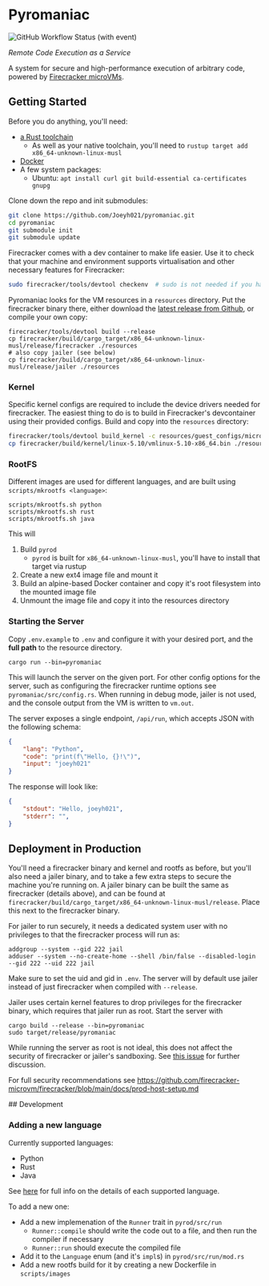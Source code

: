 # Pyromaniac
![GitHub Workflow Status (with event)](https://img.shields.io/github/actions/workflow/status/joeyh021/pyromaniac/ci.yml?label=CI)


_Remote Code Execution as a Service_

A system for secure and high-performance execution of arbitrary code, powered by [Firecracker microVMs](https://github.com/firecracker-microvm/firecracker).

## Getting Started

Before you do anything, you'll need:
- [a Rust toolchain](https://rustup.rs/)
    - As well as your native toolchain, you'll need to `rustup target add x86_64-unknown-linux-musl`
- [Docker](https://docs.docker.com/engine/install/)
- A few system packages:
    - Ubuntu: `apt install curl git build-essential ca-certificates gnupg`

Clone down the repo and init submodules:
```sh
git clone https://github.com/Joeyh021/pyromaniac.git
cd pyromaniac
git submodule init
git submodule update
```

Firecracker comes with a dev container to make life easier. Use it to check that your machine and environment supports virtualisation and other necessary features for Firecracker:

```sh
sudo firecracker/tools/devtool checkenv  # sudo is not needed if you have access to dmesg
```

Pyromaniac looks for the VM resources in a `resources` directory. Put the firecracker binary there, either download the [latest release from Github](https://github.com/firecracker-microvm/firecracker/releases/latest), or compile your own copy:

```
firecracker/tools/devtool build --release
cp firecracker/build/cargo_target/x86_64-unknown-linux-musl/release/firecracker ./resources
# also copy jailer (see below)
cp firecracker/build/cargo_target/x86_64-unknown-linux-musl/release/jailer ./resources 
```

### Kernel

Specific kernel configs are required to include the device drivers needed for firecracker. The easiest thing to do is to build in Firecracker's devcontainer using their provided configs. Build and copy into the `resources` directory:

```sh
firecracker/tools/devtool build_kernel -c resources/guest_configs/microvm-kernel-x86_64-5.10.config -n $(nproc)
cp firecracker/build/kernel/linux-5.10/vmlinux-5.10-x86_64.bin ./resources/kernel.bin
```

### RootFS

Different images are used for different languages, and are built using `scripts/mkrootfs <language>`:

```
scripts/mkrootfs.sh python
scripts/mkrootfs.sh rust
scripts/mkrootfs.sh java
```

This will
1. Build `pyrod` 
    - `pyrod` is built for `x86_64-unknown-linux-musl`, you'll have to install that target via rustup
2. Create a new ext4 image file and mount it
3. Build an alpine-based Docker container and copy it's root filesystem into the mounted image file
4. Unmount the image file and copy it into the resources directory

### Starting the Server

Copy `.env.example` to `.env` and configure it with your desired port, and the **full path** to the resource directory.

```
cargo run --bin=pyromaniac
```

This will launch the server on the given port. For other config options for the server, such as configuring the firecracker runtime options see `pyromaniac/src/config.rs`. When running in debug mode, jailer is not used, and the console output from the VM is written to `vm.out`.

The server exposes a single endpoint, `/api/run`, which accepts JSON with the following schema:

```json
{
    "lang": "Python",
    "code": "print(f\"Hello, {}!\")",
    "input": "joeyh021"
}
```

The response will look like:

```json
{
    "stdout": "Hello, joeyh021",
    "stderr": "",
}
```

## Deployment in Production

You'll need a firecracker binary and kernel and rootfs as before, but you'll also need a jailer binary, and to take a few extra steps to secure the machine you're running on. A jailer binary can be built the same as firecracker (details above), and can be found at `firecracker/build/cargo_target/x86_64-unknown-linux-musl/release`. Place this next to the firecracker binary.

For jailer to run securely, it needs a dedicated system user with no privileges to that the firecracker process will run as:

```
addgroup --system --gid 222 jail
adduser --system --no-create-home --shell /bin/false --disabled-login --gid 222 --uid 222 jail
```

Make sure to set the uid and gid in `.env`. The server will by default use jailer instead of just firecracker when compiled with `--release`.

Jailer uses certain kernel features to drop privileges for the firecracker binary, which requires that jailer run as root. Start the server with

```
cargo build --release --bin=pyromaniac 
sudo target/release/pyromaniac
```

While running the server as root is not ideal, this does not affect the security of firecracker or jailer's sandboxing. See [this issue](https://github.com/firecracker-microvm/firecracker/issues/1190) for further discussion.

For full security recommendations see https://github.com/firecracker-microvm/firecracker/blob/main/docs/prod-host-setup.md

## Development

### Adding a new language

Currently supported languages:
- Python
- Rust
- Java

See [here](docs/languages.md) for full info on the details of each supported language.

To add a new one:
- Add a new implemenation of the `Runner` trait in `pyrod/src/run`
    - `Runner::compile` should write the code out to a file, and then run the compiler if necessary
    - `Runner::run` should execute the compiled file
- Add it to the `Language` enum (and it's `impl`s) in `pyrod/src/run/mod.rs`
- Add a new rootfs build for it by creating a new Dockerfile in `scripts/images`
